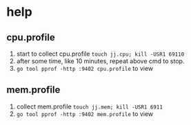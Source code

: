 # help

## cpu.profile

1. start to collect cpu.profile `touch jj.cpu; kill -USR1 69110`
1. after some time, like 10 minutes, repeat above cmd to stop.
1. `go tool pprof -http :9402 cpu.profile` to view

## mem.profile

1. collect mem.profile `touch jj.mem; kill -USR1 6911`
1. `go tool pprof -http :9402 mem.profile` to view 

